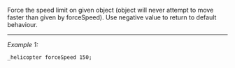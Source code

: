 Force the speed limit on given object (object will never attempt to move faster than given by forceSpeed). Use negative value to return to default behaviour.


---
*Example 1:*
```sqf
_helicopter forceSpeed 150;
```